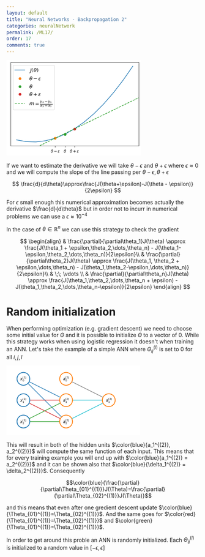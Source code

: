 ```yaml
---
layout: default
title: "Neural Networks - Backpropagation 2"
categories: neuralNetwork
permalink: /ML17/
order: 17
comments: true
---
```



    
![png](ML-17-NeuralNetworkOptimization2_files/ML-17-NeuralNetworkOptimization2_1_0.png)
    


If we want to estimate the derivative we will take $\theta-\epsilon$ and $\theta+\epsilon$ where $\epsilon \approx 0$ and we will compute the slope of the line passing per $\theta-\epsilon, \theta+\epsilon$

$$
\frac{d}{d\theta}\approx\frac{J(\theta+\epsilon)-J(\theta - \epsilon)}{2\epsilon}
$$

For $\epsilon$ small enough this numerical approximation becomes actually the derivative $\frac{d}{d\theta}$ but in order not to incurr in numerical problems we can use a $\epsilon \approx 10^{-4}$

In the case of $\theta \in \mathbb{R}^n$ we can use this strategy to check the gradient

$$
\begin{align}
& \frac{\partial}{\partial\theta_1}J(\theta) \approx \frac{J(\theta_1 + \epsilon,\theta_2,\dots,\theta_n) - J(\theta_1-\epsilon,\theta_2,\dots,\theta_n)}{2\epsilon}\\
& \frac{\partial}{\partial\theta_2}J(\theta) \approx \frac{J(\theta_1, \theta_2 + \epsilon,\dots,\theta_n) - J(\theta_1,\theta_2-\epsilon,\dots,\theta_n)}{2\epsilon}\\
& \;\; \vdots \\
& \frac{\partial}{\partial\theta_n}J(\theta) \approx \frac{J(\theta_1,\theta_2,\dots,\theta_n + \epsilon) - J(\theta_1,\theta_2,\dots,\theta_n-\epsilon)}{2\epsilon}
\end{align}
$$

# Random initialization
When performing optimization (e.g. gradient descent) we need to choose some initial value for $\Theta$ and it is possible to initialize $\Theta$ to a vector of $0$. While this strategy works when using logistic regression it doesn't when training an ANN. Let's take the example of a simple ANN where $\Theta_{ij}^{(l)}$ is set to $0$ for all $i, j, l$


    
![png](ML-17-NeuralNetworkOptimization2_files/ML-17-NeuralNetworkOptimization2_4_0.png)
    


This will result in both of the hidden units $\color{blue}{a_1^{(2)}, a_2^{(2)}}$ will compute the same function of each input. This means that for every training example you will end up with $\color{blue}{a_1^{(2)} = a_2^{(2)}}$ and it can be shown also that $\color{blue}{\delta_1^{(2)} = \delta_2^{(2)}}$. Consequently 

$$\color{blue}{\frac{\partial}{\partial\Theta_{01}^{(1)}}J(\Theta)=\frac{\partial}{\partial\Theta_{02}^{(1)}}J(\Theta)}$$ 

and this means that even after one gredient descent update $\color{blue}{\Theta_{01}^{(1)}=\Theta_{02}^{(1)}}$. And the same goes for $\color{red}{\Theta_{01}^{(1)}=\Theta_{02}^{(1)}}$ and $\color{green}{\Theta_{01}^{(1)}=\Theta_{02}^{(1)}}$.

In order to get around this proble an ANN is randomly initialized. Each $\Theta_{ij}^{(l)}$ is initialized to a random value in $[-\epsilon, \epsilon]$


```python

```
